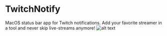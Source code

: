 # TwitchNotify
MacOS status bar app for Twitch notifications. Add your favorite streamer in a tool and never skip live-streams anymore! 
![alt text](https://pp.userapi.com/c845324/v845324053/c03e2/4wsmDsH6Fuc.jpg)






